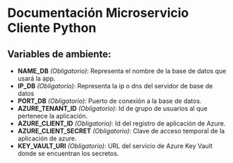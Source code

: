  
# Documentación Microservicio Cliente Python
## Variables de ambiente: 
- **NAME_DB** *(Obligatorio)*: Representa el nombre de la base de datos que usará la app.
- **IP_DB** *(Obligatorio)*: Representa la ip o dns del servidor de base de datos
- **PORT_DB** *(Obligatorio)*: Puerto de conexión a la base de datos.
- **AZURE_TENANT_ID** *(Obligatorio)*: Id de grupo de usuarios al que pertenece la aplicación. 
- **AZURE_CLIENT_ID** *(Obligatorio)*: Id del registro de aplicación de Azure.
- **AZURE_CLIENT_SECRET** *(Obligatorio)*: Clave de acceso temporal de la aplicación de azure. 
- **KEY_VAULT_URI** *(Obligatorio)*: URL del servicio de Azure Key Vault donde se encuentran los secretos. 
 
 